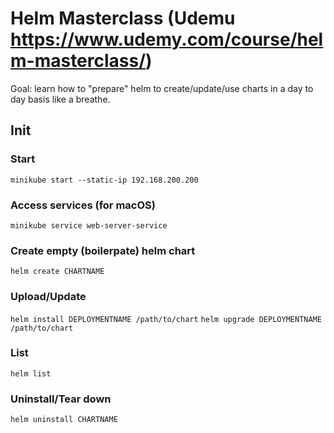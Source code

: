 # Helm Masterclass (Udemu https://www.udemy.com/course/helm-masterclass/)

Goal: learn how to "prepare" helm to create/update/use charts in a day to day basis like a breathe. 

## Init 

### Start
`minikube start --static-ip 192.168.200.200`

### Access services (for macOS)
`minikube service web-server-service`

### Create empty (boilerpate) helm chart
`helm create CHARTNAME`

### Upload/Update

`helm install DEPLOYMENTNAME /path/to/chart`
`helm upgrade DEPLOYMENTNAME /path/to/chart`

### List
`helm list`

### Uninstall/Tear down
`helm uninstall CHARTNAME`
